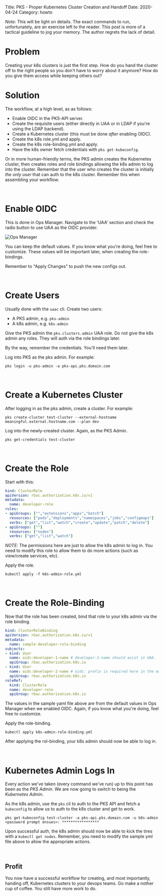 Title: PKS - Proper Kubernetes Cluster Creation and Handoff
Date: 2020-04-24
Category: howto


_Note:_ This will be light on details. The exact commands to run, unfortunately, are an exercise left to the reader. This post is more of a tactical guideline to jog your memory. The author regrets the lack of detail.

# Problem

Creating your k8s clusters is just the first step. How do you hand the cluster off to the right people so you don't have to worry about it anymore? How do you give them access while keeping others out? 

# Solution

The workflow, at a high level, as as follows:

* Enable OIDC in the PKS-API server.
* Create the requisite users (either directly in UAA or in LDAP if you're using the LDAP backend).
* Create a Kubernetes cluster (this must be done *after* enabling OIDC).
* Create the k8s role.yml and apply.
* Create the k8s role-binding.yml and apply.
* Have the k8s owner fetch credentials with `pks get-kubeconfig`.

Or in more human-friendly terms, the PKS admin creates the Kubernetes cluster, then creates roles and role bindings allowing the k8s admin to log into the cluster. Remember that the user who creates the cluster is initially _the only user_ that can auth to the k8s cluster. Remember this when assembling your workflow.

&nbsp;
&nbsp;

# Enable OIDC

This is done in Ops Manager. Navigate to the 'UAA' section and check the radio button to use UAA as the OIDC provider.

![Ops Manager]({filename}images/opsman-uaa-oidc.png)

You can keep the default values. If you know what you're doing, feel free to customize. These values will be important later, when creating the role-bindings.

Remember to "Apply Changes" to push the new configs out.

&nbsp;
&nbsp;

# Create Users

Usually done with the `uaac` cli. Create two users:

* A PKS admin, e.g. `pks-admin`
* A k8s admin, e.g. `k8s-admin`

Give the PKS admin the `pks.clusters.admin` UAA role. Do not give the k8s admin any roles. They will auth via the role bindings later.

By the way, remember the credentials. You'll need them later.

Log into PKS as the pks admin. For example:

```
pks login -u pks-admin -a pks-api.pks.domain.com
```



&nbsp;
&nbsp;

# Create a Kubernetes Cluster

After logging in as the pks admin, create a cluster. For example:

```
pks create-cluster test-cluster --external-hostname meaningful.external.hostname.com --plan dev
```

Log into the newly-created cluster. Again, as the PKS Admin.

```
pks get-credentials test-cluster
```

&nbsp;
&nbsp;

# Create the Role

Start with this:

```yml
kind: ClusterRole
apiVersion: rbac.authorization.k8s.io/v1
metadata:
  name: developer-role
rules:
- apiGroups: ["","extensions","apps","batch"]
  resources: ["pods","deployments","namespaces","jobs","configmaps"]
  verbs: ["get","list","watch","create","update","patch","delete"]
- apiGroups: [""]
  resources: ["nodes"]
  verbs: ["get","list","watch"]
```

_NOTE_: The permissions here are just to allow the k8s admin to log in. You need to modify this role to allow them to do more actions (such as view/create services, etc).

Apply the role.

```
kubectl apply -f k8s-admin-role.yml
```

&nbsp;
&nbsp;

# Create the Role-Binding

Now that the role has been created, bind that role to your k8s admin via the role binding.

```yml
kind: ClusterRoleBinding
apiVersion: rbac.authorization.k8s.io/v1
metadata:
  name: sample-developer-role-binding
subjects:
- kind: User
  name: oidc:developer-1-name # developer-1-name should exist in UAA.
  apiGroup: rbac.authorization.k8s.io
- kind: User
  name: oidc:developer-2-name # oidc: prefix is required here in the manifest and it comes from UAA section of the PKS tile
  apiGroup: rbac.authorization.k8s.io
roleRef:
  kind: ClusterRole
  name: developer-role
  apiGroup: rbac.authorization.k8s.io
```

The values in the sample yaml file above are from the default values in Ops Manager when we enabled OIDC. Again, if you know what you're doing, feel free to customize.

Apply the role-binding.

```
kubectl apply k8s-admin-role-binding.yml
```

After applying the rol-binding, your k8s admin should now be able to log in.

&nbsp;
&nbsp;

# Kubernetes Admin Logs In

Every action we've taken (every command we've run) up to this point has been as the _PKS Admin_. We are now going to switch to being the _Kubernetes Admin_.

As the k8s admin, use the `pks` cli to auth to the PKS API and fetch a `kubeconfig` to allow us to auth to the k8s cluster and get to work.

```
pks get-kubeconfig test-cluster -a pks-api.pks.domain.com -u k8s-admin
<password prompt ensues>: *****************
```

Upon successful auth, the k8s admin should now be able to kick the tires with a `kubectl get nodes`. Remember, you need to modify the sample yml file above to allow the appropriate actions. 

&nbsp;
&nbsp;

## Profit

You now have a successful workflow for creating, and most importantly, handing off, Kubernetes clusters to your devops teams. Go make a nother cup of coffee. You still have more work to do.
 
